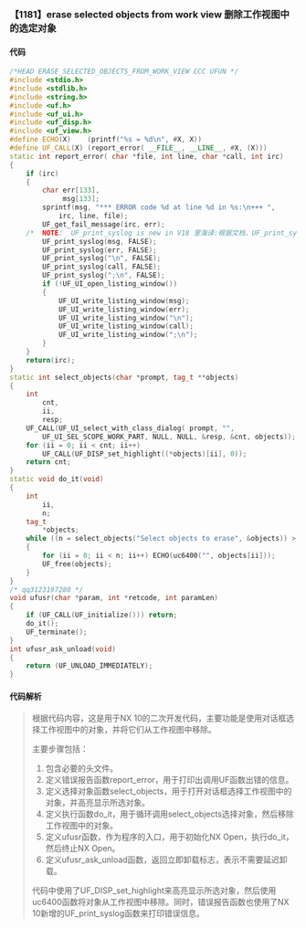 ### 【1181】erase selected objects from work view 删除工作视图中的选定对象

#### 代码

```cpp
/*HEAD ERASE_SELECTED_OBJECTS_FROM_WORK_VIEW CCC UFUN */
#include <stdio.h>
#include <stdlib.h>
#include <string.h>
#include <uf.h>
#include <uf_ui.h>
#include <uf_disp.h>
#include <uf_view.h>
#define ECHO(X)    (printf("%s = %d\n", #X, X))
#define UF_CALL(X) (report_error( __FILE__, __LINE__, #X, (X)))
static int report_error( char *file, int line, char *call, int irc)
{
    if (irc)
    {
        char err[133],
             msg[133];
        sprintf(msg, "*** ERROR code %d at line %d in %s:\n+++ ",
            irc, line, file);
        UF_get_fail_message(irc, err);
    /*  NOTE:  UF_print_syslog is new in V18 里海译:根据文档，UF_print_syslog是V18版本中新增的功能。 */
        UF_print_syslog(msg, FALSE);
        UF_print_syslog(err, FALSE);
        UF_print_syslog("\n", FALSE);
        UF_print_syslog(call, FALSE);
        UF_print_syslog(";\n", FALSE);
        if (!UF_UI_open_listing_window())
        {
            UF_UI_write_listing_window(msg);
            UF_UI_write_listing_window(err);
            UF_UI_write_listing_window("\n");
            UF_UI_write_listing_window(call);
            UF_UI_write_listing_window(";\n");
        }
    }
    return(irc);
}
static int select_objects(char *prompt, tag_t **objects)
{
    int
        cnt,
        ii,
        resp;
    UF_CALL(UF_UI_select_with_class_dialog( prompt, "",
        UF_UI_SEL_SCOPE_WORK_PART, NULL, NULL, &resp, &cnt, objects));
    for (ii = 0; ii < cnt; ii++)
        UF_CALL(UF_DISP_set_highlight((*objects)[ii], 0));
    return cnt;
}
static void do_it(void)
{
    int
        ii,
        n;
    tag_t
        *objects;
    while ((n = select_objects("Select objects to erase", &objects)) > 0)
    {
        for (ii = 0; ii < n; ii++) ECHO(uc6400("", objects[ii]));
        UF_free(objects);
    }
}
/* qq3123197280 */
void ufusr(char *param, int *retcode, int paramLen)
{
    if (UF_CALL(UF_initialize())) return;
    do_it();
    UF_terminate();
}
int ufusr_ask_unload(void)
{
    return (UF_UNLOAD_IMMEDIATELY);
}

```

#### 代码解析

> 根据代码内容，这是用于NX 10的二次开发代码，主要功能是使用对话框选择工作视图中的对象，并将它们从工作视图中移除。
>
> 主要步骤包括：
>
> 1. 包含必要的头文件。
> 2. 定义错误报告函数report_error，用于打印出调用UF函数出错的信息。
> 3. 定义选择对象函数select_objects，用于打开对话框选择工作视图中的对象，并高亮显示所选对象。
> 4. 定义执行函数do_it，用于循环调用select_objects选择对象，然后移除工作视图中的对象。
> 5. 定义ufusr函数，作为程序的入口，用于初始化NX Open，执行do_it，然后终止NX Open。
> 6. 定义ufusr_ask_unload函数，返回立即卸载标志，表示不需要延迟卸载。
>
> 代码中使用了UF_DISP_set_highlight来高亮显示所选对象，然后使用uc6400函数将对象从工作视图中移除。同时，错误报告函数也使用了NX 10新增的UF_print_syslog函数来打印错误信息。
>
